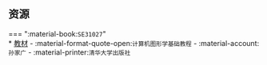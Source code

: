 ## 资源  
=== ":material-book:`SE31027`"  
    * [教材](https://api.mir6.com/api/lanzou?url=https://cqu-openlib.lanzout.com/iwRBQ29b2qcd&down=true) - :material-format-quote-open:`计算机图形学基础教程` - :material-account:`孙家广` - :material-printer:`清华大学出版社`  